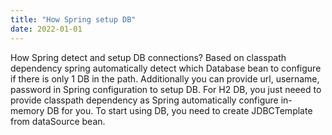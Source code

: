 ```yaml
---
title: "How Spring setup DB"
date: 2022-01-01
---
```


How Spring detect and setup DB connections?
Based on classpath dependency spring automatically detect which Database bean to configure if there is only 1 DB in the path.
Additionally you can provide url, username, password in Spring configuration to setup DB.
For H2 DB, you just neeed to provide classpath dependency as Spring automatically configure in-memory DB for you.
To start using DB, you need to create JDBCTemplate from dataSource bean.
